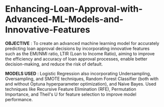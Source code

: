 # Enhancing-Loan-Approval-with-Advanced-ML-Models-and-Innovative-Features

**OBJECTIVE** : To create an advanced machine learning model for accurately predicting loan approval decisions by incorporating innovative features such as the EMI/NMI ratio, LTIR (Loan to Income Ratio), aiming to improve the efficiency and accuracy of loan approval processes, enable better decision-making, and reduce the risk of default. 

**MODELS USED** : Logistic Regression also incorporating Undersampling, Oversampling, and SMOTE techniques, Random Forest Classifier (both with and without Optuna hyperparameter optimization), and Naive Bayes. Used techniques like Recursive Feature Elimination (RFE), Permutation Importance, and Theil's U for feature selection to improve model performance.

